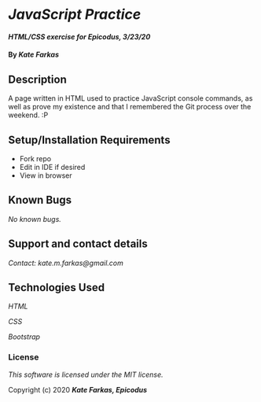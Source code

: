 # _JavaScript Practice_

#### _HTML/CSS exercise for Epicodus, 3/23/20_

#### By _**Kate Farkas**_

## Description

A page written in HTML used to practice JavaScript console commands, as well as prove my existence and that I remembered the Git process over the weekend. :P

## Setup/Installation Requirements

* Fork repo
* Edit in IDE if desired
* View in browser

## Known Bugs

_No known bugs._

## Support and contact details

_Contact: kate.m.farkas@gmail.com_

## Technologies Used

_HTML_

_CSS_

_Bootstrap_

### License

*This software is licensed under the MIT license.*

Copyright (c) 2020 **_Kate Farkas, Epicodus_**
